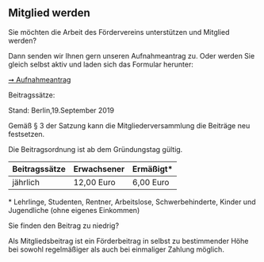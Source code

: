   ## Mitglied werden

  Sie möchten die Arbeit des Fördervereins unterstützen und Mitglied werden?

  Dann senden wir Ihnen gern unseren Aufnahmeantrag zu. Oder werden Sie gleich selbst aktiv und laden sich das Formular herunter:



  [➞ Aufnahmeantrag](https://thalia-fv.bornkessel.com/index.php/fv/vereinsintern/6-hier-koennen-sie-mitglied-werden?task=weblink.go)



  Beitragssätze:

  Stand: Berlin,19.September 2019

  Gemäß § 3 der Satzung kann die Mitgliederversammlung die Beiträge neu festsetzen.

  Die Beitragsordnung ist ab dem Gründungstag gültig.

| Beitragssätze | Erwachsener | Ermäßigt\* |
| ------------- | ----------- | -----------|
| jährlich      | 12,00 Euro  | 6,00 Euro  |



\* Lehrlinge, Studenten, Rentner, Arbeitslose, Schwerbehinderte, Kinder und Jugendliche (ohne eigenes Einkommen)





  Sie finden den Beitrag zu niedrig?

  Als Mitgliedsbeitrag ist ein Förderbeitrag in selbst zu bestimmender Höhe bei sowohl regelmäßiger als auch bei  einmaliger Zahlung möglich.
